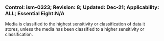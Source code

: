### Control: ism-0323; Revision: 8; Updated: Dec-21; Applicability: ALL; Essential Eight:N/A
<p>Media is classified to the highest sensitivity or classification of data it stores, unless the media has been classified to a higher sensitivity or classification.</p>